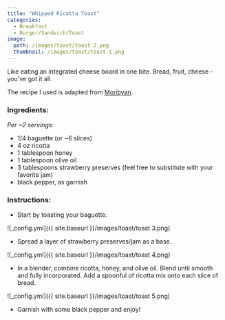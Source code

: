 ```yaml
---
title: "Whipped Ricotta Toast"
categories:
  - Breakfast
  - Burger/Sandwich/Toast
image:
  path: /images/toast/toast 2.png
  thumbnail: /images/toast/toast 1.png
---
```


Like eating an integrated cheese board in one bite. Bread, fruit, cheese - you've got it all.

The recipe I used is adapted from [Moribyan](https://moribyan.com/whipped-ricotta/).

### Ingredients:

_Per ~2 servings:_

* 1/4 baguette (or ~6 slices)
* 4 oz ricotta
* 1 tablespoon honey
* 1 tablespoon olive oil
* 3 tablespoons strawberry preserves (feel free to substitute with your favorite jam)
* black pepper, as garnish

### Instructions:

* Start by toasting your baguette.

![_config.yml]({{ site.baseurl }}/images/toast/toast 3.png)

* Spread a layer of strawberry preserves/jam as a base.

![_config.yml]({{ site.baseurl }}/images/toast/toast 4.png)

* In a blender, combine ricotta, honey, and olive oil. Blend until smooth and fully incorporated. Add a spoonful of ricotta mix onto each slice of bread.

![_config.yml]({{ site.baseurl }}/images/toast/toast 5.png)

* Garnish with some black pepper and enjoy!
